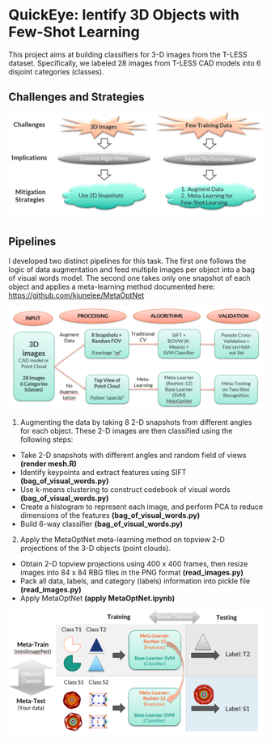 # QuickEye: Ientify 3D Objects with Few-Shot Learning

This project aims at building classifiers for 3-D images from the T-LESS dataset. Specifically, we labeled 28 images from T-LESS CAD models into 6 disjoint categories (classes).

## Challenges and Strategies

![alt text](https://raw.githubusercontent.com/cxz222/QuickEye-repo/master/README%20images/strategies.png)

## Pipelines

I developed two distinct pipelines for this task. The first one follows the logic of data augmentation and feed multiple images per object into a bag of visual words model. The second one takes only one snapshot of each object and applies a meta-learning method documented here: https://github.com/kjunelee/MetaOptNet

![alt text](https://raw.githubusercontent.com/cxz222/QuickEye-repo/master/README%20images/pipeline.png)

1. Augmenting the data by taking 8 2-D snapshots from different angles for each object. These 2-D images are then classified using the following steps:
* Take 2-D snapshots with different angles and random field of views **(render mesh.R)**
* Identify keypoints and extract features using SIFT **(bag_of_visual_words.py)**
* Use k-means clustering to construct codebook of visual words **(bag_of_visual_words.py)**
* Create a histogram to represent each image, and perform PCA to reduce dimensions of the features **(bag_of_visual_words.py)**
* Build 6-way classifier **(bag_of_visual_words.py)**

2. Apply the MetaOptNet meta-learning method on topview 2-D projections of the 3-D objects (point clouds).
* Obtain 2-D topview projections using 400 x 400 frames, then resize images into 84 x 84 RBG files in the PNG format **(read_images.py)**
* Pack all data, labels, and category (labels) information into pickle file **(read_images.py)**
* Apply MetaOptNet **(apply MetaOptNet.ipynb)**

![alt text](https://raw.githubusercontent.com/cxz222/QuickEye-repo/master/README%20images/meta-learning.png)